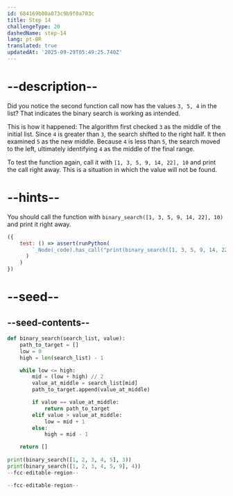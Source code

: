```yaml
---
id: 684169b00a073c9b9f0a703c
title: Step 14
challengeType: 20
dashedName: step-14
lang: pt-BR
translated: true
updatedAt: '2025-09-29T05:49:25.740Z'
---
```


# --description--

Did you notice the second function call now has the values `3, 5, 4` in the list? That indicates the binary search is working as intended.

This is how it happened: The algorithm first checked `3` as the middle of the initial list. Since `4` is greater than `3`, the search shifted to the right half. It then examined `5` as the new middle. Because `4` is less than `5`, the search moved to the left, ultimately identifying `4` as the middle of the final range.

To test the function again, call it with `[1, 3, 5, 9, 14, 22], 10` and print the call right away. This is a situation in which the value will not be found.

# --hints--

You should call the function with `binary_search([1, 3, 5, 9, 14, 22], 10)` and print it right away.

```js
({
    test: () => assert(runPython(
        `_Node(_code).has_call("print(binary_search([1, 3, 5, 9, 14, 22], 10))")`
      )
    )
})
```

# --seed--

## --seed-contents--

```py
def binary_search(search_list, value):
    path_to_target = []
    low = 0
    high = len(search_list) - 1

    while low <= high:
        mid = (low + high) // 2
        value_at_middle = search_list[mid]
        path_to_target.append(value_at_middle)

        if value == value_at_middle:
            return path_to_target
        elif value > value_at_middle:
            low = mid + 1
        else:
            high = mid - 1

    return []
    
print(binary_search([1, 2, 3, 4, 5], 3))
print(binary_search([1, 2, 3, 4, 5, 9], 4))
--fcc-editable-region--

--fcc-editable-region--
```
